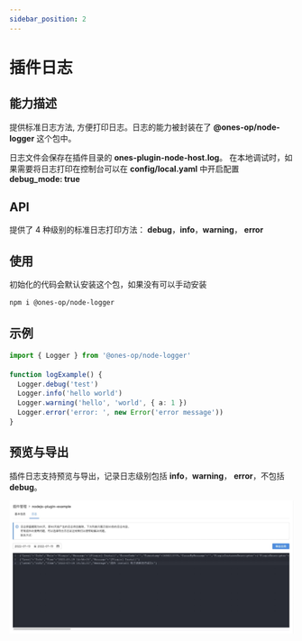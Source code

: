 ```yaml
---
sidebar_position: 2
---
```


# 插件日志

## 能力描述

提供标准日志方法, 方便打印日志。日志的能力被封装在了 **@ones-op/node-logger** 这个包中。

日志文件会保存在插件目录的 **ones-plugin-node-host.log**。 在本地调试时，如果需要将日志打印在控制台可以在 **config/local.yaml** 中开启配置 **debug_mode: true**

## API

提供了 4 种级别的标准日志打印方法： **debug**，**info**，**warning**， **error**

## 使用

初始化的代码会默认安装这个包，如果没有可以手动安装

```bash
npm i @ones-op/node-logger
```

## 示例

```typescript
import { Logger } from '@ones-op/node-logger'

function logExample() {
  Logger.debug('test')
  Logger.info('hello world')
  Logger.warning('hello', 'world', { a: 1 })
  Logger.error('error: ', new Error('error message'))
}
```

## 预览与导出

插件日志支持预览与导出，记录日志级别包括 **info**，**warning**， **error**，不包括 **debug**。

![插件日志预览与导出](./pluginlog-preview-export.jpg)
